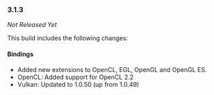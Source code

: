 ### 3.1.3

_Not Released Yet_

This build includes the following changes:

#### Bindings

- Added new extensions to OpenCL, EGL, OpenGL and OpenGL ES. 
- OpenCL: Added support for OpenCL 2.2
- Vulkan: Updated to 1.0.50 (up from 1.0.49)
